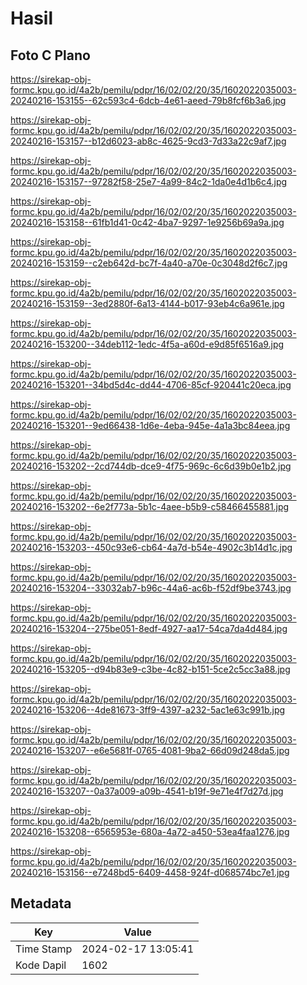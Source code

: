 # Hasil

## Foto C Plano

https://sirekap-obj-formc.kpu.go.id/4a2b/pemilu/pdpr/16/02/02/20/35/1602022035003-20240216-153155--62c593c4-6dcb-4e61-aeed-79b8fcf6b3a6.jpg

https://sirekap-obj-formc.kpu.go.id/4a2b/pemilu/pdpr/16/02/02/20/35/1602022035003-20240216-153157--b12d6023-ab8c-4625-9cd3-7d33a22c9af7.jpg

https://sirekap-obj-formc.kpu.go.id/4a2b/pemilu/pdpr/16/02/02/20/35/1602022035003-20240216-153157--97282f58-25e7-4a99-84c2-1da0e4d1b6c4.jpg

https://sirekap-obj-formc.kpu.go.id/4a2b/pemilu/pdpr/16/02/02/20/35/1602022035003-20240216-153158--61fb1d41-0c42-4ba7-9297-1e9256b69a9a.jpg

https://sirekap-obj-formc.kpu.go.id/4a2b/pemilu/pdpr/16/02/02/20/35/1602022035003-20240216-153159--c2eb642d-bc7f-4a40-a70e-0c3048d2f6c7.jpg

https://sirekap-obj-formc.kpu.go.id/4a2b/pemilu/pdpr/16/02/02/20/35/1602022035003-20240216-153159--3ed2880f-6a13-4144-b017-93eb4c6a961e.jpg

https://sirekap-obj-formc.kpu.go.id/4a2b/pemilu/pdpr/16/02/02/20/35/1602022035003-20240216-153200--34deb112-1edc-4f5a-a60d-e9d85f6516a9.jpg

https://sirekap-obj-formc.kpu.go.id/4a2b/pemilu/pdpr/16/02/02/20/35/1602022035003-20240216-153201--34bd5d4c-dd44-4706-85cf-920441c20eca.jpg

https://sirekap-obj-formc.kpu.go.id/4a2b/pemilu/pdpr/16/02/02/20/35/1602022035003-20240216-153201--9ed66438-1d6e-4eba-945e-4a1a3bc84eea.jpg

https://sirekap-obj-formc.kpu.go.id/4a2b/pemilu/pdpr/16/02/02/20/35/1602022035003-20240216-153202--2cd744db-dce9-4f75-969c-6c6d39b0e1b2.jpg

https://sirekap-obj-formc.kpu.go.id/4a2b/pemilu/pdpr/16/02/02/20/35/1602022035003-20240216-153202--6e2f773a-5b1c-4aee-b5b9-c58466455881.jpg

https://sirekap-obj-formc.kpu.go.id/4a2b/pemilu/pdpr/16/02/02/20/35/1602022035003-20240216-153203--450c93e6-cb64-4a7d-b54e-4902c3b14d1c.jpg

https://sirekap-obj-formc.kpu.go.id/4a2b/pemilu/pdpr/16/02/02/20/35/1602022035003-20240216-153204--33032ab7-b96c-44a6-ac6b-f52df9be3743.jpg

https://sirekap-obj-formc.kpu.go.id/4a2b/pemilu/pdpr/16/02/02/20/35/1602022035003-20240216-153204--275be051-8edf-4927-aa17-54ca7da4d484.jpg

https://sirekap-obj-formc.kpu.go.id/4a2b/pemilu/pdpr/16/02/02/20/35/1602022035003-20240216-153205--d94b83e9-c3be-4c82-b151-5ce2c5cc3a88.jpg

https://sirekap-obj-formc.kpu.go.id/4a2b/pemilu/pdpr/16/02/02/20/35/1602022035003-20240216-153206--4de81673-3ff9-4397-a232-5ac1e63c991b.jpg

https://sirekap-obj-formc.kpu.go.id/4a2b/pemilu/pdpr/16/02/02/20/35/1602022035003-20240216-153207--e6e5681f-0765-4081-9ba2-66d09d248da5.jpg

https://sirekap-obj-formc.kpu.go.id/4a2b/pemilu/pdpr/16/02/02/20/35/1602022035003-20240216-153207--0a37a009-a09b-4541-b19f-9e71e4f7d27d.jpg

https://sirekap-obj-formc.kpu.go.id/4a2b/pemilu/pdpr/16/02/02/20/35/1602022035003-20240216-153208--6565953e-680a-4a72-a450-53ea4faa1276.jpg

https://sirekap-obj-formc.kpu.go.id/4a2b/pemilu/pdpr/16/02/02/20/35/1602022035003-20240216-153156--e7248bd5-6409-4458-924f-d068574bc7e1.jpg


## Metadata

| Key        | Value               |
| ---------- | ------------------- |
| Time Stamp | 2024-02-17 13:05:41 |
| Kode Dapil | 1602                |



